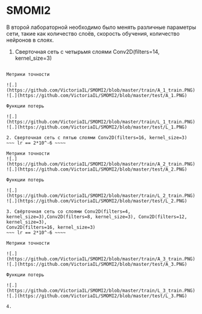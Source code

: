 # SMOMI2
В второй лабораторной необходимо было менять различные параметры сети, такие как количество слоёв, скорость обучения, количество нейронов в слоях.

1. Сверточная сеть с четырьмя слоями Conv2D(filters=14, kernel_size=3)
~~~ lr == 2*10^-7 ~~~~

Метрики точности

![.](https://github.com/VictoriaIL/SMOMI2/blob/master/train/A_1_train.PNG)
![.](https://github.com/VictoriaIL/SMOMI2/blob/master/test/A_1.PNG)

Функции потерь

![.](https://github.com/VictoriaIL/SMOMI2/blob/master/train/L_1_train.PNG)
![.](https://github.com/VictoriaIL/SMOMI2/blob/master/test/L_1.PNG)

2. Сверточная сеть с пятью слоями Conv2D(filters=16, kernel_size=3)
~~~ lr == 2*10^-6 ~~~~

Метрики точности 
![.](https://github.com/VictoriaIL/SMOMI2/blob/master/train/A_2_train.PNG)
![.](https://github.com/VictoriaIL/SMOMI2/blob/master/test/A_2.PNG)

Функции потерь

![.](https://github.com/VictoriaIL/SMOMI2/blob/master/train/L_2_train.PNG)
![.](https://github.com/VictoriaIL/SMOMI2/blob/master/test/L_2.PNG)

3. Свёрточная сеть со слоями Conv2D(filters=4, kernel_size=3),Conv2D(filters=8, kernel_size=3), Conv2D(filters=12, kernel_size=3),
Conv2D(filters=16, kernel_size=3)
~~~ lr == 2*10^-6 ~~~~

Метрики точности

![.](https://github.com/VictoriaIL/SMOMI2/blob/master/train/A_3_train.PNG)
![.](https://github.com/VictoriaIL/SMOMI2/blob/master/test/A_3.PNG)

Функции потерь

![.](https://github.com/VictoriaIL/SMOMI2/blob/master/train/L_3_train.PNG)
![.](https://github.com/VictoriaIL/SMOMI2/blob/master/test/L_3.PNG)

4. 







